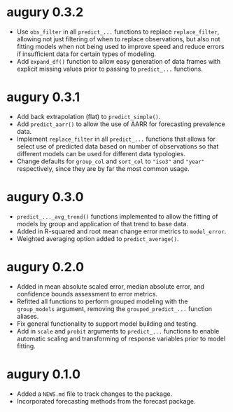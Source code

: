 # augury 0.3.2

* Use `obs_filter` in all `predict_...` functions to replace `replace_filter`, allowing
    not just filtering of when to replace observations, but also not fitting models
    when not being used to improve speed and reduce errors if insufficient data
    for certain types of modeling.
* Add `expand_df()` function to allow easy generation of data frames with explicit
    missing values prior to passing to `predict_...` functions.

# augury 0.3.1

* Add back extrapolation (flat) to `predict_simple()`.
* Add `predict_aarr()` to allow the use of AARR for forecasting prevalence data.
* Implement `replace_filter` in all `predict_...` functions that allows for select
    use of predicted data based on number of observations so that different models
    can be used for different data typologies.
* Change defaults for `group_col` and `sort_col` to `"iso3"` and `"year"` respectively,
    since they are by far the most common usage.

# augury 0.3.0

* `predict_..._avg_trend()` functions implemented to allow the fitting of models
   by group and application of that trend to base data.
* Added in R-squared and root mean change error metrics to `model_error`.
* Weighted averaging option added to `predict_average()`.

# augury 0.2.0

* Added in mean absolute scaled error, median absolute error, and confidence
    bounds assessment to error metrics.
* Refitted all functions to perform grouped modeling with the `group_models`
    argument, removing the `grouped_predict_...` function aliases.
* Fix general functionality to support model building and testing.
* Add in `scale` and `probit` arguments to `predict_...` functions to enable
    automatic scaling and transforming of response variables prior to model
    fitting.

# augury 0.1.0

* Added a `NEWS.md` file to track changes to the package.
* Incorporated forecasting methods from the forecast package.
